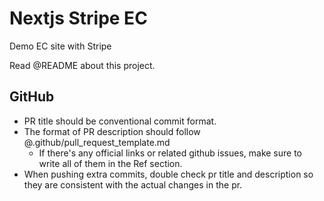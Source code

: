 # Nextjs Stripe EC

Demo EC site with Stripe

Read @README about this project.

## GitHub

- PR title should be conventional commit format.
- The format of PR description should follow @.github/pull_request_template.md
  - If there's any official links or related github issues, make sure to write all of them in the Ref section.
- When pushing extra commits, double check pr title and description so they are consistent with the actual changes in the pr.
